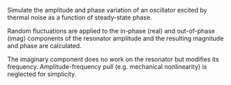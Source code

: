 Simulate the amplitude and phase variation of an oscillator excited by thermal noise as a function of steady-state phase.

Random fluctuations are applied to the in-phase (real) and out-of-phase (imag) components of the resonator amplitude and the resulting magnitude and phase are calculated.

The imaginary component does no work on the resonator but modifies its frequency. Amplitude-frequency pull (e.g. mechanical nonlinearity) is neglected for simplicity.
